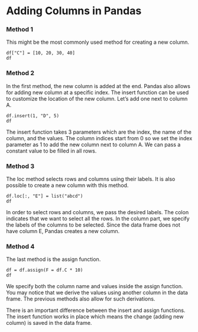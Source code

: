 # Adding Columns in Pandas

### Method 1 <a id="0e8d"></a>

This might be the most commonly used method for creating a new column.

```text
df["C"] = [10, 20, 30, 40]
df
```

### Method 2 <a id="f7dc"></a>

In the first method, the new column is added at the end. Pandas also allows for adding new column at a specific index. The insert function can be used to customize the location of the new column. Let’s add one next to column A.

```text
df.insert(1, "D", 5)
df
```

The insert function takes 3 parameters which are the index, the name of the column, and the values. The column indices start from 0 so we set the index parameter as 1 to add the new column next to column A. We can pass a constant value to be filled in all rows.

### Method 3 <a id="88f0"></a>

The loc method selects rows and columns using their labels. It is also possible to create a new column with this method.

```text
df.loc[:, "E"] = list("abcd")
df
```

In order to select rows and columns, we pass the desired labels. The colon indicates that we want to select all the rows. In the column part, we specify the labels of the columns to be selected. Since the data frame does not have column E, Pandas creates a new column.

### Method 4 <a id="6e2f"></a>

The last method is the assign function.

```text
df = df.assign(F = df.C * 10)
df
```

We specify both the column name and values inside the assign function. You may notice that we derive the values using another column in the data frame. The previous methods also allow for such derivations.

There is an important difference between the insert and assign functions. The insert function works in place which means the change \(adding new column\) is saved in the data frame.

